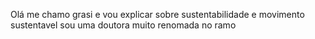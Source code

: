 Olá me chamo grasi e vou explicar sobre sustentabilidade e movimento sustentavel sou uma doutora muito renomada no ramo
